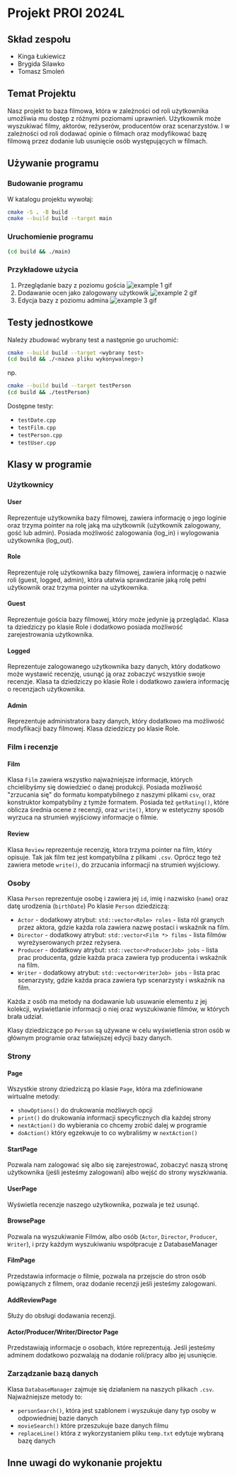 # Projekt PROI 2024L

## Skład zespołu

- Kinga Łukiewicz
- Brygida Silawko
- Tomasz Smoleń

## Temat Projektu
Nasz projekt to baza filmowa, która w zależności od roli użytkownika umożliwia mu dostęp z różnymi poziomami uprawnień. Użytkownik może wyszukiwać filmy, aktorów, reżyserów, producentów oraz scenarzystów. I w zależności od roli dodawać opinie o filmach oraz modyfikować bazę filmową przez dodanie lub usunięcie osób występujących w filmach.

## Używanie programu

### Budowanie programu
W katalogu projektu wywołaj:
```bash
cmake -S . -B build
cmake --build build --target main
```
### Uruchomienie programu

```bash
(cd build && ./main)
```

### Przykładowe użycia

1. Przeglądanie bazy z poziomu gościa
![example 1 gif](./docs/example1.gif)
2. Dodawanie ocen jako zalogowany użytkowik
![example 2 gif](./docs/example2.gif)
3. Edycja bazy z poziomu admina
![example 3 gif](./docs/example3.gif)

## Testy jednostkowe

Należy zbudować wybrany test a następnie go uruchomić:
```bash
cmake --build build --target <wybrany test>
(cd build && ./<nazwa pliku wykonywalnego>)
```
np.
```bash
cmake --build build --target testPerson
(cd build && ./testPerson)
```
Dostępne testy:
- `testDate.cpp`
- `testFilm.cpp`
- `testPerson.cpp`
- `testUser.cpp`

## Klasy w programie

### Użytkownicy
#### User
Reprezentuje użytkownika bazy filmowej, zawiera informację o jego loginie oraz trzyma pointer na rolę jaką ma użytkownik (użytkownik zalogowany, gość lub admin). Posiada możliwość zalogowania (log_in) i wylogowania użytkownika (log_out).

#### Role
Reprezentuje rolę użytkownika bazy filmowej, zawiera informację o nazwie roli (guest, logged, admin), która ułatwia sprawdzanie jaką rolę pełni użytkownik oraz trzyma pointer na użytkownika. 

#### Guest
Reprezentuje gościa bazy filmowej, który może jedynie ją przeglądać. Klasa ta dziedziczy po klasie Role i dodatkowo posiada możliwość zarejestrowania użytkownika.

#### Logged
Reprezentuje zalogowanego użytkownika bazy danych, który dodatkowo może wystawić recenzję, usunąć ją oraz zobaczyć wszystkie swoje recenzje. Klasa ta dziedziczy po klasie Role i dodatkowo zawiera informację o recenzjach użytkownika.

#### Admin
Reprezentuje administratora bazy danych, który dodatkowo ma możliwość modyfikacji bazy filmowej. Klasa dziedziczy po klasie Role.

### Film i recenzje
#### Film
Klasa `Film` zawiera wszystko najważniejsze informacje, których chcielibyśmy się dowiedzieć o danej produkcji. Posiada możliwość "zrzucania się" do formatu kompatybilnego z naszymi plikami `csv`, oraz konstruktor kompatybilny z tymże formatem.
Posiada też `getRating()`, które oblicza średnia ocene z recenzji, oraz `write()`, ktory w estetyczny sposób wyrzuca na strumień wyjściowy informacje o filmie.

#### Review
Klasa `Review` reprezentuje recenzję, ktora trzyma pointer na film, który opisuje. Tak jak film tez jest kompatybilna z plikami `.csv`. Oprócz tego też zawiera metode `write()`, do zrzucania informacji na strumień wyjściowy.

### Osoby

Klasa `Person` reprezentuje osobę i zawiera jej `id`, imię i nazwisko (`name`) oraz datę urodzenia (`birthDate`)
Po klasie `Person` dziedziczą:
- `Actor` - dodatkowy atrybut: `std::vector<Role> roles` - lista ról granych przez aktora, gdzie każda rola zawiera nazwę postaci i wskaźnik na film.
- `Director` - dodatkowy atrybut: `std::vector<Film *> films` - lista filmów wyreżyserowanych przez reżysera.
- `Producer` - dodatkowy atrybut: `std::vector<ProducerJob> jobs` - lista prac producenta, gdzie każda praca zawiera typ producenta i wskaźnik na film.
- `Writer` - dodatkowy atrybut: `std::vector<WriterJob> jobs` - lista prac scenarzysty, gdzie każda praca zawiera typ scenarzysty i wskaźnik na film.

Każda z osób ma metody na dodawanie lub usuwanie elementu z jej kolekcji, wyświetlanie informacji o niej oraz wyszukiwanie filmów, w których brała udział.

Klasy dziedziczące po `Person` są używane w celu wyświetlenia stron osób w głównym programie oraz łatwiejszej edycji bazy danych.

### Strony
#### Page
Wszystkie strony dziedziczą po klasie `Page`, która ma zdefiniowane wirtualne metody:
- `showOptions()` do drukowania możliwych opcji
- `print()` do drukowania informacji specyficznych dla każdej strony
- `nextAction()` do wybierania co chcemy zrobić dalej w programie
- `doAction()` który egzekwuje to co wybraliśmy w `nextAction()`

#### StartPage
Pozwala nam zalogować się albo się zarejestrować,  zobaczyć naszą stronę użytkownika (jeśli jesteśmy zalogowani) albo wejść do strony wyszkiwania.

#### UserPage
Wyświetla recenzje naszego użytkownika, pozwala je też usunąć.

#### BrowsePage
Pozwala na wyszukiwanie Filmów, albo osób (`Actor`, `Director`, `Producer`, `Writer`), i przy każdym wyszukiwaniu współpracuje z DatabaseManager

#### FilmPage
Przedstawia informacje o filmie, pozwala na przejscie do stron osób powiązanych z filmem, oraz dodanie recenzji jeśli jesteśmy zalogowani.

#### AddReviewPage
Służy do obsługi dodawania recenzji.

#### Actor/Producer/Writer/Director Page
Przedstawiają informacje o osobach, które reprezentują. Jeśli jesteśmy adminem dodatkowo pozwalają na dodanie roli/pracy albo jej usunięcie.


### Zarządzanie bazą danych
Klasa `DatabaseManager` zajmuje się działaniem na naszych plikach `.csv`. Najważniejsze metody to:
- `personSearch()`, która jest szablonem i wyszukuje dany typ osoby w odpowiedniej bazie danych
- `movieSearch()` które przeszukuje baze danych filmu
- `replaceLine()` która z wykorzystaniem pliku `temp.txt` edytuje wybraną bazę danych

## Inne uwagi do wykonanie projektu